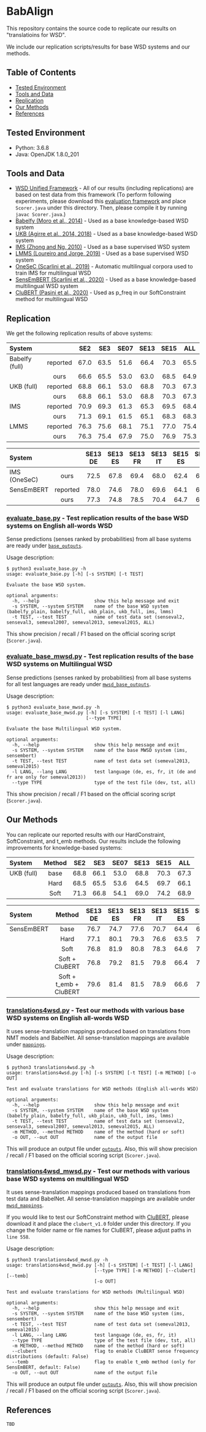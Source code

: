 # BabAlign

This repository contains the source code to replicate our results on "translatioins for WSD". 
<!-- results in our [... paper](url). -->

We include our replication scripts/results for base WSD systems and our methods. 


## Table of Contents

- [Tested Environment](#requirement)
- [Tools and Data](#tools-and-data)
- [Replication](#replication)
- [Our Methods](#our-methods)
- [References](#references)


## Tested Environment

- Python: 3.6.8
- Java: OpenJDK 1.8.0_201


## Tools and Data

- [WSD Unified Framework](http://lcl.uniroma1.it/wsdeval/) - All of our results (including replications) are based on test data from this framework
(To perform following experiments, please download this [evaluation framework](http://lcl.uniroma1.it/wsdeval/) and place `Scorer.java` under this directory. Then, please compile it by running `javac Scorer.java`.)
- [Babelfy (Moro et al., 2014)](http://babelfy.org/) - Used as a base knowledge-based WSD system
- [UKB (Agirre et al., 2014, 2018)](https://ixa2.si.ehu.es/ukb/) - Used as a base knowledge-based WSD system
- [IMS (Zhong and Ng, 2010)](https://www.comp.nus.edu.sg/~nlp/software.html) - Used as a base supervised WSD system
- [LMMS (Loureiro and Jorge, 2019)](https://github.com/danlou/LMMS) - Used as a base supervised WSD system
- [OneSeC (Scarlini et al., 2019)](http://www.trainomatic.org/) - Automatic multilingual corpora used to train IMS for multilingual WSD 
- [SensEmBERT (Scarlini et al., 2020)](http://sensembert.org/) - Used as a base knowledge-based multilingual WSD system
- [CluBERT (Pasini et al., 2020)](https://github.com/SapienzaNLP/clubert) - Used as p_freq in our SoftConstraint method for multilingual WSD


## Replication

We get the following replication results of above systems:

| System | | SE2 | SE3 | SE07 | SE13 | SE15 | ALL |
| :--- | :---: | :---: | :---: | :---: | :---: | :---: | :---: |
| Babelfy (full) | reported | 67.0 | 63.5 | 51.6 | 66.4 | 70.3 | 65.5 |
|                | ours     | 66.6 | 65.5 | 53.0 | 63.0 | 68.5 | 64.9 |
| UKB (full)     | reported | 68.8 | 66.1 | 53.0 | 68.8 | 70.3 | 67.3 |
|                | ours     | 68.8 | 66.1 | 53.0 | 68.8 | 70.3 | 67.3 |
| IMS            | reported | 70.9 | 69.3 | 61.3 | 65.3 | 69.5 | 68.4 |
|                | ours     | 71.3 | 69.1 | 61.5 | 65.1 | 68.3 | 68.3 |
| LMMS           | reported | 76.3 | 75.6 | 68.1 | 75.1 | 77.0 | 75.4 |
|                | ours     | 76.3 | 75.4 | 67.9 | 75.0 | 76.9 | 75.3 |

| System | | SE13 DE | SE13 ES | SE13 FR | SE13 IT | SE15 ES | SE15 IT |
| :--- | :---: | :---: | :---: | :---: | :---: | :---: | :---: |
| IMS (OneSeC) | ours | 72.5 | 67.8 | 69.4 | 68.0 | 62.4 | 64.7 |
| SensEmBERT | reported | 78.0 | 74.6 | 78.0 | 69.6 | 64.1 | 66.0 |
|            | ours | 77.3 | 74.8 | 78.5 | 70.4 | 64.7 | 67.7 |


### [evaluate_base.py](https://github.com/YixingLuan/translations4wsd/blob/master/evaluate_base.py) - Test replication results of the base WSD systems on English all-words WSD

Sense predictions (senses ranked by probabilities) from all base systems are ready under [`base_outputs`](https://github.com/YixingLuan/translations4wsd/blob/master/base_outputs).

Usage description:

```
$ python3 evaluate_base.py -h
usage: evaluate_base.py [-h] [-s SYSTEM] [-t TEST]

Evaluate the base WSD system.

optional arguments:
  -h, --help                    show this help message and exit
  -s SYSTEM, --system SYSTEM    name of the base WSD system (babelfy_plain, babelfy_full, ukb_plain, ukb_full, ims, lmms)
  -t TEST, --test TEST          name of test data set (senseval2, senseval3, semeval2007, semeval2013, semeval2015, ALL)
```

This show precision / recall / F1 based on the official scoring script (`Scorer.java`).


### [evaluate_base_mwsd.py](https://github.com/YixingLuan/translations4wsd/blob/master/evaluate_base_mwsd.py) - Test replication results of the base WSD systems on Multilingual WSD

Sense predictions (senses ranked by probabilities) from all base systems for all test languages are ready under [`mwsd_base_outputs`](https://github.com/YixingLuan/translations4wsd/blob/master/mwsd_base_outputs).

Usage description:

```
$ python3 evaluate_base_mwsd.py -h
usage: evaluate_base_mwsd.py [-h] [-s SYSTEM] [-t TEST] [-l LANG]
                             [--type TYPE]

Evaluate the base Multilingual WSD system.

optional arguments:
  -h, --help                    show this help message and exit
  -s SYSTEM, --system SYSTEM    name of the base MWSD system (ims, sensembert)
  -t TEST, --test TEST          name of test data set (semeval2013, semeval2015)
  -l LANG, --lang LANG          test language (de, es, fr, it (de and fr are only for semeval2013))
  --type TYPE                   type of the test file (dev, tst, all)
```

This show precision / recall / F1 based on the official scoring script (`Scorer.java`).


## Our Methods

You can replicate our reported results with our HardConstraint, SoftConstraint, and t_emb methods. 
Our results include the following improvements for knowledge-based systems:

| System | Method | SE2 | SE3 | SE07 | SE13 | SE15 | ALL |
| :--- | :---: | :---: | :---: | :---: | :---: | :---: | :---: |
| UKB (full) | base | 68.8 | 66.1 | 53.0 | 68.8 | 70.3 | 67.3 |
|            | Hard | 68.5 | 65.5 | 53.6 | 64.5 | 69.7 | 66.1 |
|            | Soft | 71.3 | 66.8 | 54.1 | 69.0 | 74.2 | 68.9 |

| System | Method | SE13 DE | SE13 ES | SE13 FR | SE13 IT | SE15 ES | SE15 IT |
| :--- | :---: | :---: | :---: | :---: | :---: | :---: | :---: |
| SensEmBERT | base | 76.7 | 74.7 | 77.6 | 70.7 | 64.4 | 68.7 |
|            | Hard | 77.1 | 80.1 | 79.3 | 76.6 | 63.5 | 72.8 |
|            | Soft | 76.8 | 81.9 | 80.8 | 78.3 | 64.6 | 73.6 |
|            | Soft + CluBERT | 76.8 | 79.2 | 81.5 | 79.8 | 66.4 | 78.7 |
|            | Soft + t_emb + CluBERT | 79.6 | 81.4 | 81.5 | 78.9 | 66.6 | 78.7 |


### [translations4wsd.py](https://github.com/YixingLuan/translations4wsd/blob/master/translations4wsd.py) - Test our methods with various base WSD systems on English all-words WSD

It uses sense-translation mappings produced based on translations from NMT models and BabelNet. 
All sense-translation mappings are available under [`mappings`](https://github.com/YixingLuan/translations4wsd/blob/master/mappings).

Usage description:

```
$ python3 translations4wsd.py -h
usage: translations4wsd.py [-h] [-s SYSTEM] [-t TEST] [-m METHOD] [-o OUT]

Test and evaluate translations for WSD methods (English all-words WSD)

optional arguments:
  -h, --help                    show this help message and exit
  -s SYSTEM, --system SYSTEM    name of the base WSD system (babelfy_plain, babelfy_full, ukb_plain, ukb_full, ims, lmms)
  -t TEST, --test TEST          name of test data set (senseval2, senseval3, semeval2007, semeval2013, semeval2015, ALL)
  -m METHOD, --method METHOD    name of the method (hard or soft)
  -o OUT, --out OUT             name of the output file
```

This will produce an output file under [`outputs`](https://github.com/YixingLuan/translations4wsd/blob/master/outputs).
Also, this will show precision / recall / F1 based on the official scoring script (`Scorer.java`).


### [translations4wsd_mwsd.py](https://github.com/YixingLuan/translations4wsd/blob/master/translations4wsd_mwsd.py) - Test our methods with various base WSD systems on multilingual WSD

It uses sense-translation mappings produced based on translations from test data and BabelNet. 
All sense-translation mappings are available under [`mwsd_mappings`](https://github.com/YixingLuan/translations4wsd/blob/master/mwsd_mappings).

If you would like to test our SoftConstraint method with [CluBERT](https://github.com/SapienzaNLP/clubert), please download it and place the `clubert_v1.0` folder under this directory. 
If you change the folder name or file names for CluBERT, please adjust paths in `line 558`.

Usage description:

```
$ python3 translations4wsd_mwsd.py -h
usage: translations4wsd_mwsd.py [-h] [-s SYSTEM] [-t TEST] [-l LANG]
                                [--type TYPE] [-m METHOD] [--clubert] [--temb]
                                [-o OUT]

Test and evaluate translations for WSD methods (Multilingual WSD)

optional arguments:
  -h, --help                    show this help message and exit
  -s SYSTEM, --system SYSTEM    name of the base WSD system (ims, sensembert)
  -t TEST, --test TEST          name of test data set (semeval2013, semeval2015)
  -l LANG, --lang LANG          test language (de, es, fr, it)
  --type TYPE                   type of the test file (dev, tst, all)
  -m METHOD, --method METHOD    name of the method (hard or soft)
  --clubert                     flag to enable CluBERT sense frequency distributions (default: False)
  --temb                        flag to enable t_emb method (only for SensEmBERT, default: False)
  -o OUT, --out OUT             name of the output file
```

This will produce an output file under [`outputs`](https://github.com/YixingLuan/translations4wsd/blob/master/outputs).
Also, this will show precision / recall / F1 based on the official scoring script (`Scorer.java`).


## References

```
TBD
```

